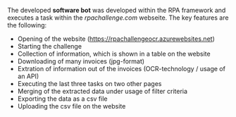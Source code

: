 The developed **software bot** was developed within the RPA framework and executes a task within the *rpachallenge.com* webseite. The key features are the following:
- Opening of the website (https://rpachallengeocr.azurewebsites.net)
- Starting the challenge 
- Collection of information, which is shown in a table on the website
- Downloading of many invoices (jpg-format)
- Extration of information out of the invoices (OCR-technology / usage of an API)
- Executing the last three tasks on two other pages
- Merging of the extracted data under usage of filter criteria
- Exporting the data as a csv file
- Uploading the csv file on the website
